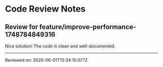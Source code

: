 # Code Review Notes

## Review for feature/improve-performance-1748784849316

Nice solution! The code is clean and well-documented.

---
Reviewed on: 2025-06-01T13:34:10.077Z